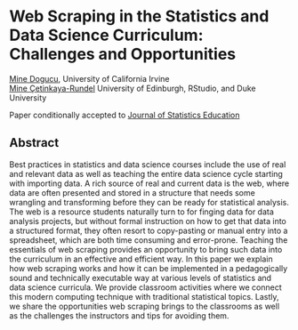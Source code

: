 # Web Scraping in the Statistics and Data Science Curriculum: Challenges and Opportunities

[Mine Dogucu](https://mdogucu.ics.uci.edu/), University of California Irvine  
[Mine Çetinkaya-Rundel](//http://mine-cr.com/) University of Edinburgh, RStudio, and Duke University

Paper conditionally accepted to [Journal of Statistics Education](https://www.tandfonline.com/toc/ujse20/current)

## Abstract

Best practices in statistics and data science courses include the use of real and relevant data as well as teaching the entire data science cycle starting with importing data. A rich source of real and current data is the web, where data are often presented and stored in a structure that needs some wrangling and transforming before they can be ready for statistical analysis. The web is a resource students naturally turn to for finging data for data analysis projects, but without formal instruction on how to get that data into a structured format, they often resort to copy-pasting or manual entry into a spreadsheet, which are both time consuming and error-prone. Teaching the essentials of web scraping provides an opportunity to bring such data into the curriculum in an effective and efficient way. In this paper we explain how web scraping works and how it can be implemented in a pedagogically sound and technically executable way at various levels of statistics and data science curricula. We provide classroom activities where we connect this modern computing technique with traditional statistical topics. Lastly, we share the opportunities web scraping brings to the classrooms as well as the challenges the instructors and tips for avoiding them. 
